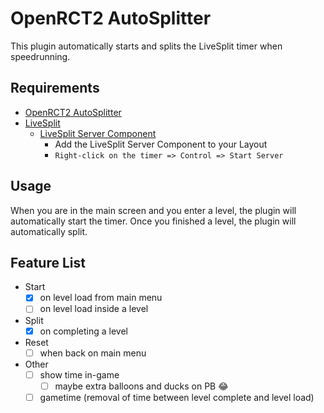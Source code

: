 # OpenRCT2 AutoSplitter

This plugin automatically starts and splits the LiveSplit timer when speedrunning.

## Requirements

- [OpenRCT2 AutoSplitter](https://github.com/SpeckyYT/OpenRCT2-AutoSplitter/releases)
- [LiveSplit](https://livesplit.org/)
  - [LiveSplit Server Component](https://github.com/LiveSplit/LiveSplit.Server/)
    - Add the LiveSplit Server Component to your Layout
    - `Right-click on the timer => Control => Start Server`

## Usage

When you are in the main screen and you enter a level, the plugin will automatically start the timer.
Once you finished a level, the plugin will automatically split.

## Feature List

- Start
  - [x] on level load from main menu
  - [ ] on level load inside a level
- Split
  - [x] on completing a level
- Reset
  - [ ] when back on main menu
- Other
  - [ ] show time in-game
    - [ ] maybe extra balloons and ducks on PB 😂
  - [ ] gametime (removal of time between level complete and level load)
